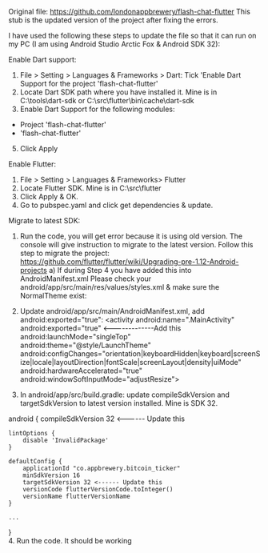 Original file: https://github.com/londonappbrewery/flash-chat-flutter
This stub is the updated version of the project after fixing the errors. 

I have used the following these steps to update the file so that it can run on my PC (I am using Android Studio Arctic Fox & Android SDK 32):

Enable Dart support:
1. File > Setting > Languages & Frameworks > Dart: Tick 'Enable Dart Support for the project 'flash-chat-flutter'
2. Locate Dart SDK path where you have installed it. Mine is in C:\tools\dart-sdk or C:\src\flutter\bin\cache\dart-sdk
3. Enable Dart Support for the following modules: 
- Project 'flash-chat-flutter'
- 'flash-chat-flutter'
5. Click Apply

Enable Flutter: 
1. File > Setting > Languages & Frameworks> Flutter
2. Locate Flutter SDK. Mine is in C:\src\flutter
3. Click Apply & OK. 
4. Go to pubspec.yaml and click get dependencies & update. 

Migrate to latest SDK: 
1. Run the code, you will get error because it is using old version. The console will give instruction to migrate to the latest version. Follow this step to migrate the project: https://github.com/flutter/flutter/wiki/Upgrading-pre-1.12-Android-projects
a)  If during Step 4 you have added this into AndroidManifest.xml 
            <!-- Theme to apply as soon as Flutter begins rendering frames -->
            <meta-data
                android:name="io.flutter.embedding.android.NormalTheme"
                android:resource="@style/NormalTheme"
                />
Please check your android/app/src/main/res/values/styles.xml & make sure the NormalTheme exist: 

    <style name="NormalTheme" parent="@android:style/Theme.Black.NoTitleBar">
        <item name="android:windowBackground">@drawable/launch_background</item>
    </style>

2. Update android/app/src/main/AndroidManifest.xml, add android:exported="true":
       <activity
            android:name=".MainActivity"
            android:exported="true" <-------------Add this
            android:launchMode="singleTop"
            android:theme="@style/LaunchTheme"
        android:configChanges="orientation|keyboardHidden|keyboard|screenSize|locale|layoutDirection|fontScale|screenLayout|density|uiMode"
            android:hardwareAccelerated="true"
            android:windowSoftInputMode="adjustResize">

3. In android/app/src/build.gradle: update compileSdkVersion and targetSdkVersion to latest version installed. Mine is SDK 32. 

android {
    compileSdkVersion 32 <------ Update this 

    lintOptions {
        disable 'InvalidPackage'
    }

    defaultConfig {
        applicationId "co.appbrewery.bitcoin_ticker"
        minSdkVersion 16
        targetSdkVersion 32 <------ Update this 
        versionCode flutterVersionCode.toInteger()
        versionName flutterVersionName
    }
    
    ...
}	
4. Run the code. It should be working
